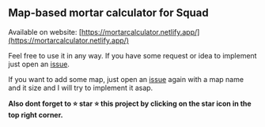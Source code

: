 ## Map-based mortar calculator for Squad

Available on website: [https://mortarcalculator.netlify.app/](https://mortarcalculator.netlify.app/)

Feel free to use it in any way. If you have some request or idea to implement just open an [issue](https://github.com/Borecjeborec1/Mortart-Squad-Calculator/issues).

If you want to add some map, just open an [issue](https://github.com/Borecjeborec1/Mortart-Squad-Calculator/issues) again with a map name and it size and I will try to implement it asap.

**Also dont forget to ⭐ star ⭐ this project by clicking on the star icon in the top right corner.**
